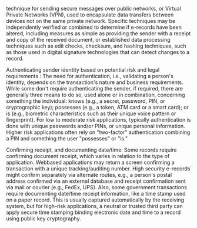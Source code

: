 technique for sending secure messages over public networks, or Virtual Private Networks (VPN), used to encapsulate data transfers between devices not on the same private network. Specific techniques may be independently verified or combined to determine if e-records have been altered, including measures as simple as providing the sender with a receipt and copy of the received document, or established data processing techniques such as edit checks, checksum, and hashing techniques, such as those used in digital signature technologies that can detect changes to a record.

Authenticating sender identity based on potential risk and legal requirements : The need for authentication, i.e., validating a person's identity, depends on the transaction's nature and business requirements. While some don't require authenticating the sender, if required, there are generally three means to do so, used alone or in combination, concerning something the individual: knows (e.g., a secret, password, PIN, or cryptographic key); possesses (e.g., a token, ATM card or a smart card); or is (e.g., biometric characteristics such as their unique voice pattern or fingerprint). For low to moderate risk applications, typically authentication is done with unique passwords and/or PINs, or unique personal information. Higher risk applications often rely on "two-factor" authentication combining a PIN and something the user "possesses" or "is."

Confirming receipt, and documenting date/time: Some records require confirming document receipt, which varies in relation to the type of application. Webbased applications may return a screen confirming a transaction with a unique tracking/auditing number. High security e-records might confirm separately via alternate routes, e.g., a person's postal address confirmed via an external database and receipt confirmation sent via mail or courier (e.g., FedEx, UPS). Also, some government transactions require documenting date/time receipt information, like a time stamp used on a paper record. This is usually captured automatically by the receiving system, but for high-risk applications, a neutral or trusted third party can apply secure time stamping binding electronic date and time to a record using public key cryptography.